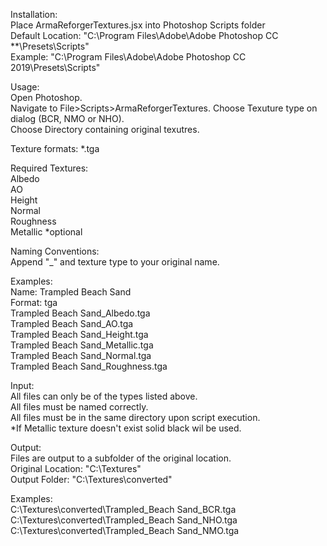Installation:  
Place ArmaReforgerTextures.jsx into Photoshop Scripts folder  
Default Location: "C:\Program Files\Adobe\Adobe Photoshop CC **\Presets\Scripts"  
Example: "C:\Program Files\Adobe\Adobe Photoshop CC 2019\Presets\Scripts"  

Usage:  
Open Photoshop.  
Navigate to File>Scripts>ArmaReforgerTextures.
Choose Texuture type on dialog (BCR, NMO or NHO).  
Choose Directory containing original texutres.  


Texture formats: 
*.tga

Required Textures:  
Albedo  
AO  
Height  
Normal  
Roughness  
Metallic *optional  


Naming Conventions:  
Append "_" and texture type to your original name.

Examples:  
  Name: Trampled Beach Sand  
  Format: tga  
  Trampled Beach Sand_Albedo.tga  
  Trampled Beach Sand_AO.tga  
  Trampled Beach Sand_Height.tga  
  Trampled Beach Sand_Metallic.tga  
  Trampled Beach Sand_Normal.tga  
  Trampled Beach Sand_Roughness.tga  
    
Input:  
  All files can only be of the types listed above.  
  All files must be named correctly.  
  All files must be in the same directory upon script execution.  
	*If Metallic texture doesn't exist solid black wil be used.  
  

Output:  
 Files are output to a subfolder of the original location.  
 Original Location: "C:\Textures\"  
 Output Folder: "C:\Textures\converted"
 
Examples:  
 C:\Textures\converted\Trampled_Beach Sand_BCR.tga  
 C:\Textures\converted\Trampled_Beach Sand_NHO.tga  
 C:\Textures\converted\Trampled_Beach Sand_NMO.tga  
